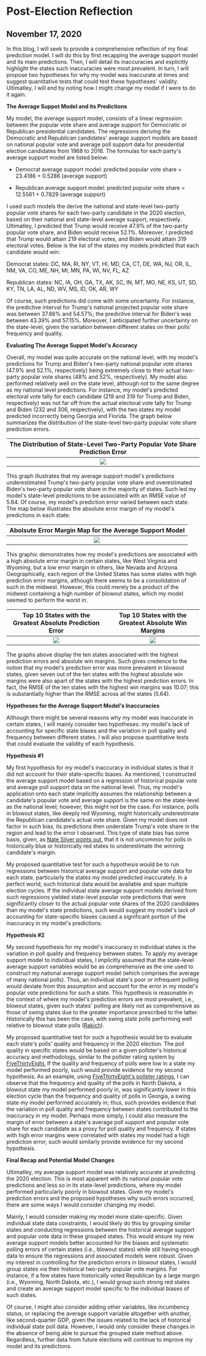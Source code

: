# Post-Election Reflection 
## November 17, 2020

In this blog, I will seek to provide a comprehensive reflection of my final prediction model. I will do this by first recapping the average support model and its main predictions. Then, I will detail its inaccuracies and explicitly highlight the states such inaccuracies were most prevalent. In turn, I will propose two hypotheses for why my model was inaccurate at times and suggest quantitative tests that could test these hypotheses' validity. Ultimatley, I will end by noting how I might change my model if I were to do it again. 

**The Average Suppot Model and its Predictions**

My model, the average support model, consists of a linear regression between the popular vote share and average support for Democratic or Republican presidential candidates. The regressions deriving the Democratic and Republican candidates' average support models are based on national popular vote and average poll support data for presidential election candidates from 1968 to 2016. The formulas for each party's average support model are listed below:

* Democrat average support model: predicted popular vote share = 23.4186 + 0.5286 (average support)

* Republican average support model: predicted popular vote share = 12.5561 + 0.7829 (average support)

I used such models the derive the national and state-level two-party popular vote shares for each two-party candidate in the 2020 election, based on their national and state-level average support, respectively. Ultimatley, I predicted that Trump would receive 47.9% of the two-party popular vote share, and Biden would receive 52.1%. Moreover, I predicted that Trump would attain 219 electoral votes, and Biden would attain 319 electoral votes. Below is the list of the states my models predicted that each candidate would win:

Democrat states: DC, MA, RI, NY, VT, HI, MD, CA, CT, DE, WA, NJ, OR, IL, NM, VA, CO, ME, NH, MI, MN, PA, WI, NV, FL, AZ

Republican states: NC, IA, OH, GA, TX, AK, SC, IN, MT, MO, NE, KS, UT, SD, KY, TN, LA, AL, ND, WV, MS, ID, OK, AR, WY

Of course, such predictions did come with some uncertainty. For instance, the predictive interval for Trump's national projected popular vote share was between 37.86% and 54.57%; the predictive interval for Biden's was between 43.39% and 57.15%. Moreover, I anticipated further uncertainty on the state-level, given the variation between different states on their polls' frequency and quality. 

**Evaluating The Average Suppot Model's Accuracy**

Overall, my model was quite accurate on the national level, with my model's predictions for Trump and Biden's two-party national popular vote shares (47.9% and 52.1%, respectively) being extremely close to their actual two-party popular vote shares (48% and 52%, respectively). My model also performed relatively well on the state level, although not to the same degree as my national level predictions. For instance, my model's predicted electoral vote tally for each candidate (219 and 319 for Trump and Biden, respectively) was not far off from the actual electoral vote tally for Trump and Biden (232 and 306, respectively), with the two states my model predicted incorrectly being Georgia and Florida. The graph below summarizes the distribution of the state-level two-party popular vote share prediction errors.

|  The Distribution of State-Level Two-Party Popular Vote Share Prediction Error |
|:-:|
|![](Reflection4.png)|

This graph illustrates that my average support model's predictions underestimated Trump's two-party popular vote share and overestimated Biden's two-party popular vote share in the majority of states. Such led my model's state-level predictions to be associated with an RMSE value of 5.64. Of course, my model's prediction error varied between each state. The map below illustrates the absolute error margin of my model's predictions in each state:

| Abolsute Error Margin Map for the Average Support Model |
|:-:|
|![](Reflection1.png)|

This graphic demonstrates how my model's predictions are associated with a high absolute error margin in certain states, like West Virginia and Wyoming, but a low error margin in others, like Nevada and Arizona. Geographically, each region of the United States has some states with high prediction error margins, although there seems to be a consolidation of such in the midwest. However, this could merely be a product of the midwest containing a high number of blowout states, which my model seemed to perform the worst in.

Top 10 States with the Greatest Absolute Prediction Error   |  Top 10 States with the Greatest Absolute Win Margins
:-------------------------:|:-------------------------:
![](Reflection_2.png)|![](Reflection3.png)

The graphs above display the ten states associated with the highest prediction errors and absolute win margins. Such gives credence to the notion that my model's prediction error was more prevalent in blowout states, given seven out of the ten states with the highest absolute win margins were also apart of the states with the highest prediction errors. In fact, the RMSE of the ten states with the highest win margins was 10.07; this is substantially higher than the RMSE across all the states (5.64).

**Hypotheses for the Average Support Model's Inaccuracies**

Although there might be several reasons why my model was inaccurate in certain states, I will mainly consider two hypotheses: my model's lack of accounting for specific state biases and the variation in poll quality and frequency between different states. I will also propose quantitative tests that could evaluate the validity of each hypothesis. 

**Hypothesis #1**

My first hypothesis for my model's inaccuracy in individual states is that it did not account for their state-specific biases. As mentioned, I constructed the average support model based on a regression of historical popular vote and average poll support data on the national level. Thus, my model's application onto each state implicitly assumes the relationship between a candidate's popular vote and average support is the same on the state-level as the national level; however, this might not be the case. For instance, polls in blowout states, like deeply red Wyoming, might historically underestimate the Republican candidate's actual vote share. Given my model does not factor in such bias, its predictions then understate Trump's vote share in the region and lead to the error I observed. This type of state bias has some basis, given, as [Nate Silver points out](https://fivethirtyeight.com/features/what-state-polls-can-tell-us-about-the-national-race/), that it is not uncommon for polls in historically blue or historically red states to underestimate the winning candidate's margin. 

My proposed quantitative test for such a hypothesis would be to run regressions between historical average support and popular vote data for each state, particularly the states my model predicted inaccurately. In a perfect world, such historical data would be available and span multiple election cycles. If the individual state average support models derived from such regressions yielded state-level popular vote predictions that were significantly closer to the actual popular vote shares of the 2020 candidates than my model's state predictions, such would suggest my model's lack of accounting for state-specific biases caused a significant portion of the inaccuracy in my model's predictions. 

**Hypothesis #2**

My second hypothesis for my model's inaccuracy in individual states is the variation in poll quality and frequency between states. To apply my average support model to individual states, I implicitly assumed that the state-level average support variables would be as comprehensive as the one used to construct my national average support model (which comprises the average of many national polls). Thus, an individual state's poor or infrequent polling would deviate from this assumption and account for the error in my model's popular vote predictions for such a state. This hypothesis is reasonable in the context of where my model's prediction errors are most prevalent, i.e., blowout states, given such states' polling are likely not as comprehensive as those of swing states due to the greater importance prescribed to the latter. Historically this has been the case, with swing state polls performing well relative to blowout state polls ([Rakich](https://fivethirtyeight.com/features/how-accurate-have-state-polls-been/)).

My proposed quantitative test for such a hypothesis would be to evaluate each state's polls' quality and frequency in the 2020 election. The poll quality in specific states would be based on a given pollster's historical accuracy and methodology, similar to the pollster rating system by 
[FiveThirtyEight.](https://fivethirtyeight.com/features/how-fivethirtyeight-calculates-pollster-ratings/) If the quality and frequency of polls were low in a state my model performed poorly, such would provide evidence for my second hypothesis. As an example, using [FiveThirtyEight's pollster ratings](https://projects.fivethirtyeight.com/polls/north-dakota/), I can observe that the frequency and quality of the polls in North Dakota, a blowout state my model performed poorly in, was significantly lower in this election cycle than the frequency and quality of polls in Georgia, a swing state my model performed accurately in; thus, such provides evidence that the variation in poll quality and frequency between states contributed to the inaccuracy in my model. Perhaps more simply, I could also measure the margin of error between a state's average poll support and popular vote share for each candidate as a proxy for poll quality and frequency. If states with high error margins were correlated with states my model had a high prediction error, such would similarly provide evidence for my second hypothesis. 

**Final Recap and Potential Model Changes**

Ultimatley, my average support model was relatively accurate at predicting the 2020 election. This is most apparent with its national popular vote predictions and less so in its state-level predictions, where my model performed particularly poorly in blowout states. Given my model's prediction errors and the proposed hypotheses why such errors occurred, there are some ways I would consider changing my model.

Mainly, I would consider making my model more state-specific. Given individual state data constraints, I would likely do this by grouping similar states and conducting regressions between the historical average support and popular vote data in these grouped states. This would ensure my new average support models better accounted for the biases and systematic polling errors of certain states (i.e., blowout states) while still having enough data to ensure the regressions and associated models were robust. Given my interest in controlling for the prediction errors in blowout states, I would group states via their historical two-party popular vote margins. For instance, if a few states have historically voted Republican by a large margin (i.e., Wyoming, North Dakota, etc.), I would group such strong red states and create an average support model specific to the individual biases of such states.

Of course, I might also consider adding other variables, like incumbency status, or replacing the average support variable altogether with another, like second-quarter GDP, given the issues related to the lack of historical individual state poll data. However, I would only consider these changes in the absence of being able to pursue the grouped state method above. Regardless, further data from future elections will continue to improve my model and its predictions.




















